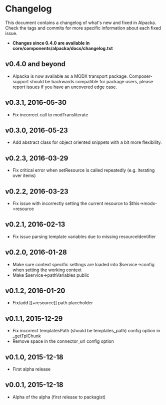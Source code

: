 # Changelog

This document contains a changelog of what's new and fixed in Alpacka. Check the tags and commits for more specific
information about each fixed issue.

- **Changes since 0.4.0 are available in core/components/alpacka/docs/changelog.txt**

## v0.4.0 and beyond
- Alpacka is now available as a MODX transport package. Composer-support should be backwards compatible for package users, please report issues if you have an uncovered edge case.

## v0.3.1, 2016-05-30
- Fix incorrect call to modTransliterate

## v0.3.0, 2016-05-23
- Add abstract class for object oriented snippets with a bit more flexibility.

## v0.2.3, 2016-03-29
- Fix critical error when setResource is called repeatedly (e.g. iterating over items)

## v0.2.2, 2016-03-23
- Fix issue with incorrectly setting the current resource to $this->modx->resource

## v0.2.1, 2016-02-13
- Fix issue parsing template variables due to missing resourceIdentifier

## v0.2.0, 2016-01-28
- Make sure context specific settings are loaded into $service->config when setting the working context
- Make $service->pathVariables public

## v0.1.2, 2016-01-20
- Fix/add [[+resource]] path placeholder

## v0.1.1, 2015-12-29
- Fix incorrect templatesPath (should be templates_path) config option in _getTplChunk
- Remove space in the connector_url config option

## v0.1.0, 2015-12-18
- First alpha release

## v0.0.1, 2015-12-18
- Alpha of the alpha (first release to packagist)
